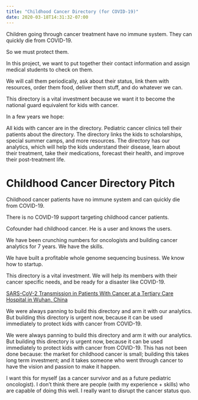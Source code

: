 ```yaml
---
title: "Childhood Cancer Directory (for COVID-19)"
date: 2020-03-18T14:31:32-07:00
---
```


Children going through cancer treatment have no immune system. They can quickly die from COVID-19.

So we must protect them.

In this project, we want to put together their contact information and assign medical students to check on them.

We will call them periodically, ask about their status, link them with resources, order them food, deliver them stuff, and do whatever we can.

This directory is a vital investment because we want it to become the national guard equivalent for kids with cancer.

In a few years we hope:

All kids with cancer are in the directory. Pediatric cancer clinics tell their patients about the directory. The directory links the kids to scholarships, special summer camps, and more resources. The directory has our analytics, which will help the kids understand their disease, learn about their treatment, take their medications, forecast their health, and improve their post-treatment life.

# Childhood Cancer Directory Pitch

Childhood cancer patients have no immune system and can quickly die from COVID-19.

There is no COVID-19 support targeting childhood cancer patients.

Cofounder had childhood cancer. He is a user and knows the users.

We have been crunching numbers for oncologists and building cancer analytics for 7 years. We have the skills.

We have built a profitable whole genome sequencing business. We know how to startup.

This directory is a vital investment. We will help its members with their cancer specific needs, and be ready for a disaster like COVID-19.

[SARS-CoV-2 Transmission in Patients With Cancer at a Tertiary Care Hospital in Wuhan, China](https://jamanetwork.com/journals/jamaoncology/fullarticle/2763673)

We were always panning to build this directory and arm it with our analytics. But building this directory is urgent now, because it can be used immediately to protect kids with cancer from COVID-19.


We were always panning to build this directory and arm it with our analytics. But building this directory is urgent now, because it can be used immediately to protect kids with cancer from COVID-19. This has not been done because: the market for childhood cancer is small; building this takes long term investment; and it takes someone who went through cancer to have the vision and passion to make it happen.


I want this for myself (as a cancer survivor and as a future pediatric oncologist). I don’t think there are people (with my experience + skills) who are capable of doing this well. I really want to disrupt the cancer status quo.
